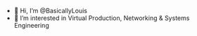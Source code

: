 - 👋 Hi, I’m @BasicallyLouis
- 👀 I’m interested in Virtual Production, Networking & Systems Engineering
<!---
BasicallyLouis/BasicallyLouis is a ✨ special ✨ repository because its `README.md` (this file) appears on your GitHub profile.
You can click the Preview link to take a look at your changes.
--->
